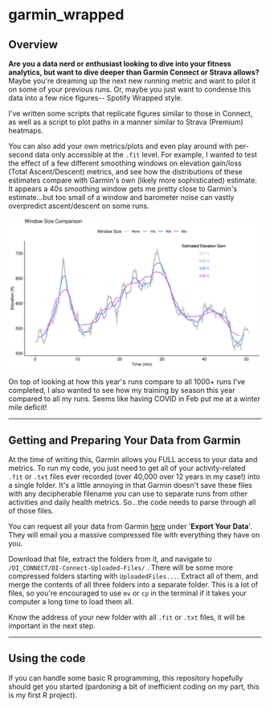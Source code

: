 # garmin_wrapped

## Overview

**Are you a data nerd or enthusiast looking to dive into your fitness analytics, but want to dive deeper than Garmin Connect or Strava allows?** Maybe you're dreaming up the next new running metric and want to pilot it on some of your previous runs. Or, maybe you just want to condense this data into a few nice figures-- Spotify Wrapped style. 



I've written some scripts that replicate figures similar to those in Connect, as well as a script to plot paths in a manner similar to Strava (Premium) heatmaps. 



You can also add your own metrics/plots and even play around with per-second data only accessible at the `.fit` level. For example, I wanted to test the effect of a few different smoothing windows on elevation gain/loss (Total Ascent/Descent) metrics, and see how the distributions of these estimates compare with Garmin's own (likely more sophisticated) estimate. It appears a 40s smoothing window gets me pretty close to Garmin's estimate...but too small of a window and barometer noise can vastly overpredict ascent/descent on some runs.

![Elevation Plot](Figures/elevation_compare_time.png)







On top of looking at how this year's runs compare to all 1000+ runs I've completed, I also wanted to see how my training by season this year compared to all my runs. Seems like having COVID in Feb put me at a winter mile deficit!



---

## Getting and Preparing Your Data from Garmin

At the time of writing this, Garmin allows you FULL access to your data and metrics. To run my code, you just need to get all of your activity-related `.fit` or `.txt` files ever recorded (over 40,000 over 12 years in my case!) into a single folder. It's a little annoying in that Garmin doesn't save these files with any decipherable filename you can use to separate runs from other activities and daily health metrics. So...the code needs to parse through all of those files. 



You can request all your data from Garmin [here](https://www.garmin.com/en-US/account/datamanagement/) under '**Export Your Data**'. They will email you a massive compressed file with everything they have on you. 



Download that file, extract the folders from it, and navigate to `/DI_CONNECT/DI-Connect-Uploaded-Files/` . There will be some more compressed folders starting with `UploadedFiles...`. Extract all of them, and merge the contents of all three folders into a separate folder. This is a lot of files, so you're encouraged to use `mv` or `cp` in the terminal if it takes your computer a long time to load them all. 



Know the address of your new folder with all `.fit` or `.txt` files, it will be important in the next step.

---

## Using the code

If you can handle some basic R programming, this repository hopefully should get you started (pardoning a bit of inefficient coding on my part, this is my first R project). 